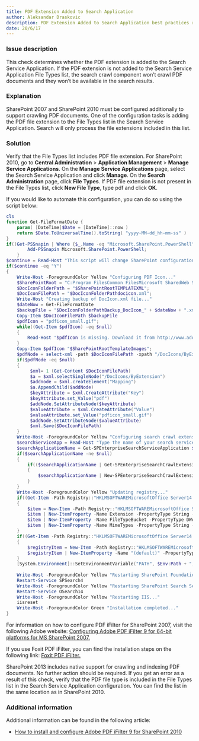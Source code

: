```yaml
---
title: PDF Extension Added to Search Application
author: Aleksandar Draskovic
description: PDF Extension Added to Search Application best practices report by SPDocKit determines whether the PDF extension is added to the Search Service Application.
date: 20/6/17
---
```

### Issue description

This check determines whether the PDF extension is added to the Search Service Application. If the PDF extension is not added to the Search Service Application File Types list, the search crawl component won’t crawl PDF documents and they won’t be available in the search results.

### Explanation

SharePoint 2007 and SharePoint 2010 must be configured additionally to support crawling PDF documents. One of the configuration tasks is adding the PDF file extension to the File Types list in the Search Service Application. Search will only process the file extensions included in this list.

### Solution

Verify that the File Types list includes PDF file extension. For SharePoint 2010, go to __Central Administration__ > __Application Management__ > __Manage Service Applications__. On the __Manage Service Applications__ page, select the Search Service Application and click __Manage__. On the __Search Administration__ page, click __File Types__. If PDF file extension is not present in the File Types list, click __New File Type__, type pdf and click __OK__.

If you would like to automate this configuration, you can do so using the script below:
```PowerShell
cls
function Get-FileFormatDate {
    param( [DateTime]$Date = [DateTime]::now )
    return $Date.ToUniversalTime().toString( "yyyy-MM-dd_hh-mm-ss" )
}
if((Get-PSSnapin | Where {$_.Name -eq "Microsoft.SharePoint.PowerShell"}) -eq $null) {
        Add-PSSnapin Microsoft.SharePoint.PowerShell;
    }
$continue = Read-Host "This script will change SharePoint configuration files, registry and will restart your IIS! Would you like to continue (Y/N)"
if($continue -eq "Y")
{
    Write-Host -ForegroundColor Yellow "Configuring PDF Icon..."
    $SharePointRoot = "C:Program FilesCommon FilesMicrosoft SharedWeb Server Extensions14";
    $DocIconFolderPath = "$SharePointRootTEMPLATEXML";
    $DocIconFilePath = "$DocIconFolderPathdocicon.xml";
    Write-Host "Creating backup of DocIcon.xml file..."
    $dateNow = Get-FileFormatDate
    $backupFile = "$DocIconFolderPathBackup_DocIcon_" + $dateNow + ".xml"
    Copy-Item $DocIconFilePath $backupFile
    $pdfIcon = "pdficon_small.gif";
    while((Get-Item $pdfIcon) -eq $null)
    {
        Read-Host "$pdfIcon is missing. Download it from http://www.adobe.com/misc/linking.html and place it to this folder. Press any key to continue...";
    }
    Copy-Item $pdfIcon "$SharePointRootTemplateImages";
    $pdfNode = select-xml -path $DocIconFilePath -xpath "/DocIcons/ByExtension/Mapping[@Key='pdf']" | select-object -expandProperty Node
    if($pdfNode -eq $null)
    {
         $xml= 1 (Get-Content $DocIconFilePath)
         $a = $xml.selectSingleNode("/DocIcons/ByExtension")
         $addnode = $xml.createElement("Mapping")
         $a.AppendChild($addNode)
         $keyAttribute = $xml.CreateAttribute("Key")
         $keyAttribute.set_Value("pdf")
         $addNode.SetAttributeNode($keyAttribute)
         $valueAttribute = $xml.CreateAttribute("Value")
         $valueAttribute.set_Value("pdficon_small.gif")
         $addNode.SetAttributeNode($valueAttribute)
         $xml.Save($DocIconFilePath)
    }
    Write-Host -ForegroundColor Yellow "Configuring search crawl extension..."
    $searchServiceApp = Read-Host "Type the name of your search service application (e.g. Search Service Application)"
    $searchApplicationName = Get-SPEnterpriseSearchServiceApplication $searchServiceApp
    if($searchApplicationName -ne $null)
    {
        if(($searchApplicationName | Get-SPEnterpriseSearchCrawlExtension "pdf") -eq $null)
        {
            $searchApplicationName | New-SPEnterpriseSearchCrawlExtension "pdf"
        }
    }
    Write-Host -ForegroundColor Yellow "Updating registry..."
    if((Get-Item -Path Registry::"HKLMSOFTWAREMicrosoftOffice Server14.0SearchSetupFilters.pdf") -eq $null)
    {
        $item = New-Item -Path Registry::"HKLMSOFTWAREMicrosoftOffice Server14.0SearchSetupFilters.pdf"
        $item | New-ItemProperty -Name Extension -PropertyType String -Value "pdf"
        $item | New-ItemProperty -Name FileTypeBucket -PropertyType DWord -Value 1
        $item | New-ItemProperty -Name MimeTypes -PropertyType String -Value "application/pdf"
    }
    if((Get-Item -Path Registry::"HKLMSOFTWAREMicrosoftOffice Server14.0SearchSetupContentIndexCommonFiltersExtension.pdf") -eq $null)
    {
        $registryItem = New-Item -Path Registry::"HKLMSOFTWAREMicrosoftOffice Server14.0SearchSetupContentIndexCommonFiltersExtension.pdf";
        $registryItem | New-ItemProperty -Name "(default)" -PropertyType String -Value "{E8978DA6-047F-4E3D-9C78-CDBE46041603}"
    }
    [System.Environment]::SetEnvironmentVariable("PATH", $Env:Path + ";C:Program FilesAdobeAdobe PDF iFilter 9 for 64-bit platformsbin", "Machine")
     
    Write-Host -ForegroundColor Yellow "Restarting SharePoint Foundation Search Service..."
    Restart-Service SPSearch4
    Write-Host -ForegroundColor Yellow "Restarting SharePoint Search Service..."
    Restart-Service OSearch14
    Write-Host -ForegroundColor Yellow "Restarting IIS..."
    iisreset
    Write-Host -ForegroundColor Green "Installation completed..."
}
```

For information on how to configure PDF iFilter for SharePoint 2007, visit the following Adobe website: [Configuring Adobe PDF iFilter 9 for 64-bit platforms for MS SharePoint 2007.](http://www.adobe.com/special/acrobat/configuring_pdf_ifilter_for_ms_sharepoint_2007.pdf)

If you use Foxit PDF iFilter, you can find the installation steps on the following link: [Foxit PDF iFilter.](https://www.foxitsoftware.com/products/pdf-ifilter/)

SharePoint 2013 includes native support for crawling and indexing PDF documents. No further action should be required. If you get an error as a result of this check, verify that the PDF file type is included in the File Types list in the Search Service Application configuration. You can find the list in the same location as in SharePoint 2010.

### Additional information

Additional information can be found in the following article:

* [How to install and configure Adobe PDF iFilter 9 for SharePoint 2010](https://support.microsoft.com/en-us/help/2293357/how-to-install-and-configure-adobe-pdf-ifilter-9-for-sharepoint-2010)

